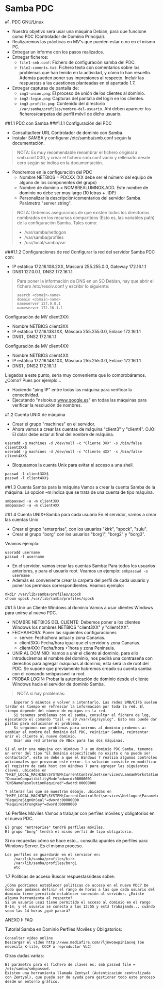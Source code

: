
# Samba PDC

#1. PDC GNU/Linux
* Nuestro objetivo será usar una máquina Debian, para que funcione como PDC (Controlador de Dominio Principal).
* Realizaremos las prácticas en MV's que pueden estar o no en el mismo PC.
* Entregar un informe con los pasos realizados.
* Entregar ficheros:
    * `file1-smb.conf`: Fichero de configuración samba del PDC.
    * `file2-coments.txt`: Fichero texto con comentarios sobre 
    los problemas que han tenido en la actividad, y cómo lo han resuelto. Además pueden poner sus impresiones al respecto. Incluir las respuestas a las cuestiones planteadas en el apartado 1.7.
* Entregar capturas de pantalla de:
    * `img1-union.png`: El proceso de unión de los clientes al dominio.
    * `img2-login.png`: Capturas del pantalla del login en los clientes.
    * `img3-profile.png`: Contenido del directorio `/var/samba/profiles/nombre-del-usuario`. 
    Ahí deben aparecer los ficheros/carpetas del perfil móvil de dicho usuario.


##1.1 PDC con Samba
###1.1.1 Configuración del PDC

* Consultar/leer URL Controlador de dominio con Samba.
* Instalar SAMBA y configurar /etc/samba/smb.conf según la documentación.
> NOTA: Es muy recomendable renombrar el fichero original a smb.conf.000, 
y crear el fichero smb.conf vacío y rellenarlo desde cero según se indica en la documentación.
* Pondremos en la configuración del PDC
    * Nombre NETBIOS = PDCXX (XX debe ser el número del equipo de alguno de los componentes del grupo)
    * Nombre de dominio = NOMBREALUMNOX.ADD. Este nombre de dominio no debe ser muy largo (10 letras + .IDP)
    * Personalizar la descripción/comentarios del servidor Samba. Parámetro "server string".
> NOTA: Debemos asegurarnos de que existen todos los directorios nombrados 
en los recursos compartidos (Esto es, las variables path) de la configuración Samba. Tales como:
> * /var/samba/netlogon
> * /var/samba/profiles
> * /usr/local/samba/var

###1.1.2 Configuraciones de red
Configurar la red del servidor Samba PDC con:
* IP estática 172.16.108.2XX, Máscará 255.255.0.0, Gateway 172.16.1.1
* DNS1 127.0.0.1, DNS2 172.16.1.1
> Para poner la información de DNS en un SO Debian, hay que abrir el fichero /etc/resolv.conf y escribir lo siguiente:
> ```
> search <domain-name>
> domain <domain-name>
> nameserver 127.0.0.1
> nameserver 172.16.1.1
>```

Configuración de MV client3XX:
* Nombre NETBIOS client3XX
* IP estática 172.16.138.1XX, Máscara 255.255.0.0, Enlace 172.16.1.1
* DNS1 <IPservidorPDC>, DNS2 172.16.1.1

Configuración de MV client4XX:
* Nombre NETBIOS client4XX
* IP estática 172.16.148.1XX, Máscara 255.255.0.0, Enlace 172.16.1.1
* DNS1 <IPservidorPDC>, DNS2 172.16.1.1

Llegados a este punto, sería muy conveniente que lo comprobáramos. ¿Cómo? Pues por ejemplo...
* Haciendo "ping IP" entre todas las máquina para verificar la conectividad.
* Ejecutando "nslookup www.google.es" en todas las máquinas para verificar la resolución de nombres.

#1.2 Cuenta UNIX de máquina
* Crear el grupo "machines" en el servidor.
* Ahora vamos a crear las cuentas de máquina "client3" y "client4". OJO: El dolar debe estar al final del nombre de máquina.

```
useradd -g machines -d /dev/null -c "Cliente 3XX" -s /bin/false client3XX$
useradd -g machines -d /dev/null -c "Cliente 4XX" -s /bin/false client4XX$
```

* Bloqueamos la cuenta Unix para evitar el acceso a una shell.
```
passwd -l client3XX$
passwd -l client4XX$
```

##1.3 Cuenta Samba para la máquina
Vamos a crear la cuenta Samba de la máquina. La opcion –m indica que se trata de una cuenta de tipo máquina.
```
smbpasswd -a -m client3XX
smbpasswd -a -m client4XX
```

##1.4 Cuenta UNIX+Samba para cada usuario
En el servidor, vamos a crear las cuentas Unix
* Crear el grupo "enterprise", con los usuarios "kirk", "spock", "sulu".
* Crear el grupo "borg" con los usuarios "borg1", "borg2" y "borg3".

Veamos ejemplo:
```
useradd username
passwd -l username
```

* En el servidor, vamos crear las cuentas Samba: Para todos los usuarios anteriores, y para el usuario root. 
Veamos un ejemplo: `smbpasswd -a username`
* Además es conveniente crear la carpeta del perfil de cada usuario y poner los permisos correspondientes. Veamos ejemplo:
```
mkdir /var/lib/samba/profiles/spock
chown spock /var/lib/samba/profiles/spock
```

##1.5 Unir un Cliente Windows al dominio
Vamos a usar clientes Windows para unirse al nuevo PDC.
* NOMBRE NETBIOS DEL CLIENTE: Debemos poner a los clientes Windows los nombres NETBIOS "client3XX" y "client4XX".
* FECHA/HORA: Poner las siguientes configuraciones
    * server: Fecha/hora actual y zona Canarias.
    * client3XX: Fecha/hora igual que el servidor y zona Canarias.
    * client4XX: Fecha/hora +1hora y zona Península.
* UNIR AL DOMINIO: Vamos a unir el cliente al dominio, para ello introduciremos el nombre del dominio, nos pedirá una contraseña con derechos para agregar máquinas al dominio, esta será la de root del PDC. Se supone que previamente habremos creado su cuenta samba con el comando smbpasswd -a root.
* PROBAR LOGIN: Probar la autenticación de dominio desde el cliente Windows hacia el servidor de dominio Samba.

> NOTA si hay problemas:
>
>
        Esperar 5 minutos y volver a intentarlo. Las redes SMB/CIFS suelen tardar es tiempo en refrescar la información por toda la red. El tiempo depende del número de equipos en la red.
        Si tenemos problemas con el samba, consultar el fichero de log, ejecutando el comando "tail -n 20 /var/log/syslog". Esto nos puede dar pistas para solucionar el problema.
        Si seguimos con problemas para unirnos al dominio probemos a: cambiar el nombre del dominio del PDC, reiniciar Samba, reintentar unir el cliente al nuevo dominio.
        Usar una red interna de VBox para las dos máquinas.

    Si al unir una máquina con Windows 7 a un dominio PDC Samba, tenemos un error del tipo "El dominio especificado no existe o no puede ser contactado”, esto se debe a que el Windows 7 realiza algunos controles adicionales que provocan este error. La solución consiste en modificar el registro de cada host con Windows 7 para agregar las siguientes claves, ubicadas en "HKEY_LOCAL_MACHINE\SYSTEM\CurrentControlSet\services\LanmanWorkstation\Parameters":
    "DomainCompatibilityMode"=dword:00000001
    "DNSNameResolutionRequired"=dword:00000000

    Y alterar las que se muestran debajo, ubicadas en "HKEY_LOCAL_MACHINE\SYSTEM\CurrentControlSet\services\Netlogon\Parameters":
    "RequireSignOnSeal"=dword:00000000
    "RequireStrongKey"=dword:00000000


1.6 Perfiles Móviles
Vamos a trabajar con perfiles móviles y obligatorios en el nuevo PDC.

    El grupo "entreprise" tendrá perfiles móviles.
    El grupo "borg" tendrá el mismo perfil de tipo obligatorio.

Si no recuerdas cómo se hace esto... consulta apuntes de perfiles para Windows Server. Es el mismo proceso.

    Los perfiles se guardarán en el servidor en:
        /var/lib/samba/profiles/kirk
        /var/lib/samba/profiles/borg1
        etc


1.7 Políticas de acceso
Buscar respuestas/ideas sobre:

    ¿Cómo podríamos establecer politícas de acceso en el nuevo PDC? De modo que podamos definir el rango de horas a las que cada usuario del dominio tiene permitido establecer conexión al servidor. ¿Existe alguna herramienta al respecto?
    Si un usuario usu1 tiene permitido el acceso al dominio en el rango
    8-14, y el usuario se conecta a las 13:55 y está trabajando... cuándo sean las 14 horas ¿qué pasará?



ANEXO I: FAQ

Tutorial Samba en Dominio Perfiles Moviles y Obligatorios:

    Consultar vídeo online
    Descargar el vídeo http://www.mediafire.com/?ljmwoawpiniaxvq (Se necesita K-lite, CCCP o reproductor VLC)

Otras dudas varias:

    El parámetro para el fichero de claves es: smb passwd file = /etc/samba/smbpasswd.
    Existen una herramienta llamada Zentyal (Autenticación centralizada con Zentyal), que puede ser de ayuda para gestionar todo este proceso desde un entorno gráfico.


